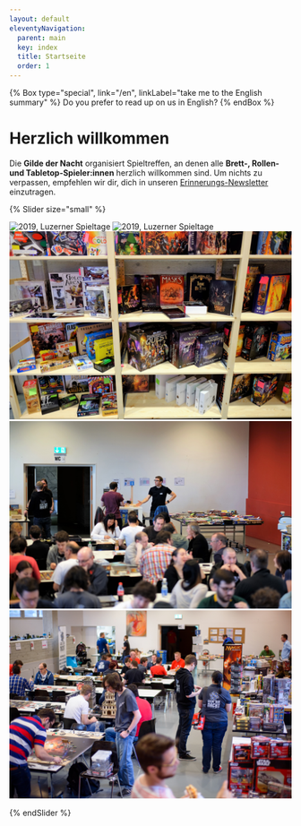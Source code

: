 ```yaml
---
layout: default
eleventyNavigation:
  parent: main
  key: index
  title: Startseite
  order: 1
---
```


{% Box type="special", link="/en", linkLabel="take me to the English summary" %}
Do you prefer to read up on us in English?
{% endBox %}

# Herzlich willkommen

Die **Gilde der Nacht** organisiert Spieltreffen, an denen alle **Brett-, Rollen- und Tabletop-Spieler:innen** herzlich willkommen sind. Um nichts zu verpassen, empfehlen wir dir, dich in unseren [Erinnerungs-Newsletter](/newsletter) einzutragen.

{% Slider size="small" %}

![2019, Luzerner Spieltage](./images/2019-spieltage-07.jpg)
![2019, Luzerner Spieltage](./images/2019-spieltage-03.jpg)
![2018, Luzerner Spieltage](./images/2018-spieltage-01.jpg)
![2017, Luzerner Spieltage](./images/2017-spieltage-01.jpg)
![2016, Luzerner Spieltage](./images/2016-spieltage-05.jpg)

{% endSlider %}
